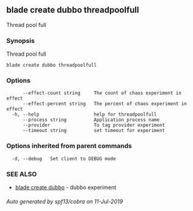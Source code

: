 ## blade create dubbo threadpoolfull

Thread pool full

### Synopsis

Thread pool full

```
blade create dubbo threadpoolfull
```

### Options

```
      --effect-count string     The count of chaos experiment in effect
      --effect-percent string   The percent of chaos experiment in effect
  -h, --help                    help for threadpoolfull
      --process string          Application process name
      --provider                To tag provider experiment
      --timeout string          set timeout for experiment
```

### Options inherited from parent commands

```
  -d, --debug   Set client to DEBUG mode
```

### SEE ALSO

* [blade create dubbo](blade_create_dubbo.md)	 - dubbo experiment

###### Auto generated by spf13/cobra on 11-Jul-2019
